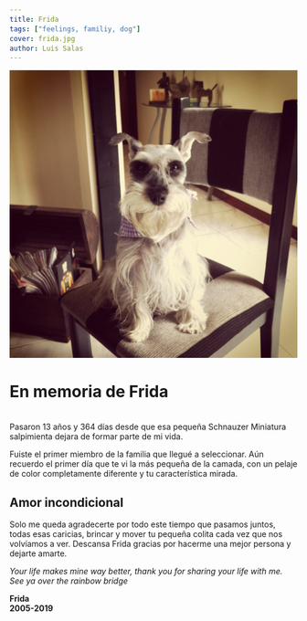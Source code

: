 ```yaml
---
title: Frida
tags: ["feelings, familiy, dog"]
cover: frida.jpg
author: Luis Salas
---
```


![photos.google.com](./frida.jpg)

# En memoria de Frida

\
Pasaron 13 años y 364 días desde que esa pequeña Schnauzer Miniatura salpimienta dejara de formar parte de mi vida.

<!--- Después de recorrer más de 2.000 Km de distancia --->

Fuiste el primer miembro de la familia que llegué a seleccionar. Aún recuerdo el primer día que te vi la más pequeña de la camada, con un pelaje de color completamente diferente y tu característica mirada.

## Amor incondicional

Solo me queda agradecerte por todo este tiempo que pasamos juntos, todas esas caricias, brincar y mover tu pequeña colita cada vez que nos volvíamos a ver. Descansa Frida gracias por hacerme una mejor persona y dejarte amarte.

_Your life makes mine way better, thank you for sharing your life with me._
_See ya over the rainbow bridge_

**Frida**
\
**2005-2019**
